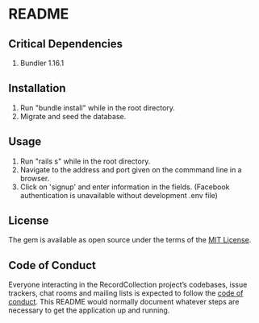 # README

## Critical Dependencies
1. Bundler 1.16.1

## Installation
1. Run "bundle install" while in the root directory.
2. Migrate and seed the database.

## Usage
1. Run "rails s" while in the root directory.
2. Navigate to the address and port given on the commmand line in a browser.
3. Click on 'signup' and enter information in the fields. (Facebook authentication is unavailable without development .env file)

## License

The gem is available as open source under the terms of the [MIT License](https://opensource.org/licenses/MIT).

## Code of Conduct

Everyone interacting in the RecordCollection project’s codebases, issue trackers, chat rooms and mailing lists is expected to follow the [code of conduct](https://github.com/anberns/record_collection/blob/master/CODE_OF_CONDUCT.md).
This README would normally document whatever steps are necessary to get the
application up and running.



